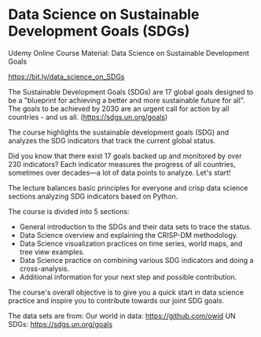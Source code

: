 # Data Science on Sustainable Development Goals (SDGs)
Udemy Online Course Material: Data Science on Sustainable Development Goals

https://bit.ly/data_science_on_SDGs

The Sustainable Development Goals (SDGs) are 17 global goals designed to be a "blueprint for achieving a better and more sustainable future for all". The goals to be achieved by 2030 are an urgent call for action by all countries - and us all. (https://sdgs.un.org/goals)

The course highlights the sustainable development goals (SDG) and analyzes the SDG indicators that track the current global status.

Did you know that there exist 17 goals backed up and monitored by over 230 indicators? Each indicator measures the progress of all countries, sometimes over decades—a lot of data points to analyze. Let's start!

The lecture balances basic principles for everyone and crisp data science sections analyzing SDG indicators based on Python.

The course is divided into 5 sections:

* General introduction to the SDGs and their data sets to trace the status.
* Data Science overview and explaining the CRISP-DM methodology.
* Data Science visualization practices on time series, world maps, and tree view examples.
* Data Science practice on combining various SDG indicators and doing a cross-analysis.
* Additional information for your next step and possible contribution.

The course's overall objective is to give you a quick start in data science practice and inspire you to contribute towards our joint SDG goals.

The data sets are from:
Our world in data: https://github.com/owid
UN SDGs: https://sdgs.un.org/goals
